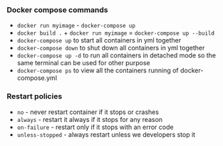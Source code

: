 
### Docker compose commands
- `docker run myimage` - `docker-compose up`
- `docker build .` + `docker run myimage` = `docker-compose up --build`
- `docker-compose up` to start all containers in yml together
- `docker-compose down` to shut down all containers in yml together
- `docker-compose up -d` to run all containers in detached mode so the same terminal can be used for other purpose
- `docker-compose ps` to view all the containers running of docker-compose.yml

### Restart policies
- `no` - never restart container if it stops or crashes
- `always` - restart it always if it stops for any reason
- `on-failure` - restart only if it stops with an error code
- `unless-stopped` - always restart unless we developers stop it

